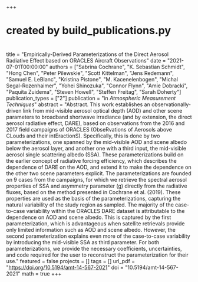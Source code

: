 +++
#
# created by build_publications.py
#
title = "Empirically-Derived Parameterizations of the Direct Aerosol Radiative Effect based on ORACLES Aircraft Observations"
date = "2021-07-01T00:00:00"
authors = ["Sabrina Cochrane", "K. Sebastian Schmidt", "Hong Chen", "Peter Pilewskie", "Scott Kittelman", "Jens Redemann", "Samuel E. LeBlanc", "Kristina Pistone", "M. Kacenelenbogen", "Michal Segal-Rozenhaimer", "Yohei Shinozuka", "Connor Flynn", "Amie Dobracki", "Paquita Zuidema", "Steven Howell", "Steffen Freitag", "Sarah Doherty"]
publication_types = ["2"]
publication = "in *Atmospheric Measurement Techniques*"
abstract = "Abstract. This work establishes an observationally-driven link from mid-visible aerosol optical depth (AOD) and other scene parameters to broadband shortwave irradiance (and by extension, the direct aerosol radiative effect, DARE), based on observations from the 2016 and 2017 field campaigns of ORACLES (ObseRvations of Aerosols above CLouds and their intEractionS). Specifically, this is done by two parameterizations, one spanned by the mid-visible AOD and scene albedo below the aerosol layer, and another one with a third input, the mid-visible aerosol single scattering albedo (SSA). These parameterizations build on the earlier concept of radiative forcing efficiency, which describes the dependence of DARE on the AOD, and extend it to make the dependence on the other two scene parameters explicit. The parameterizations are founded on 9 cases from the campaigns, for which we retrieve the spectral aerosol properties of SSA and asymmetry parameter (g) directly from the radiative fluxes, based on the method presented in Cochrane et al. (2019). These properties are used as the basis of the parameterizations, capturing the natural variability of the study region as sampled. The majority of the case-to-case variability within the ORACLES DARE dataset is attributable to the dependence on AOD and scene albedo. This is captured by the first parameterization, which is advantageous when satellite retrievals provide only limited information such as AOD and scene albedo. However, the second parameterization explains even more of the case-to-case variability by introducing the mid-visible SSA as third parameter. For both parameterizations, we provide the necessary coefficients, uncertainties, and code required for the user to reconstruct the parameterization for their use."
featured = false
projects = []
tags = []
url_pdf = "https://doi.org/10.5194/amt-14-567-2021"
doi = "10.5194/amt-14-567-2021"
math = true
+++
